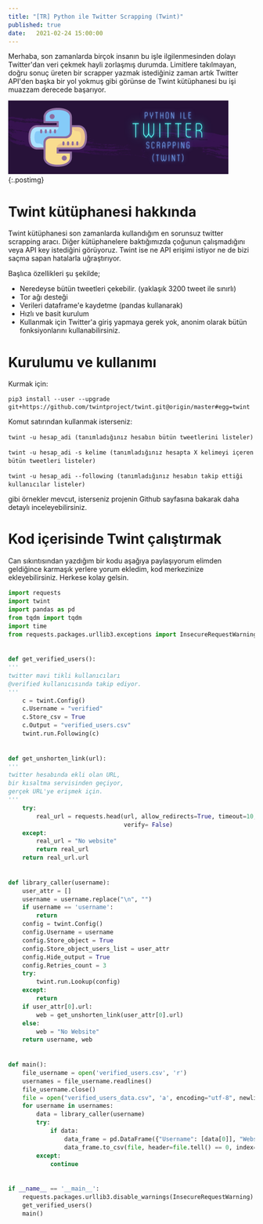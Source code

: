 ```yaml
---
title: "[TR] Python ile Twitter Scrapping (Twint)"
published: true
date:	2021-02-24 15:00:00
---
```


Merhaba, son zamanlarda birçok insanın bu işle ilgilenmesinden dolayı Twitter'dan veri çekmek hayli zorlaşmış durumda. Limitlere takılmayan, doğru sonuç üreten bir scrapper yazmak istediğiniz zaman artık Twitter API'den başka bir yol yokmuş gibi görünse de Twint kütüphanesi bu işi muazzam derecede başarıyor.

![image](post_resources/twitter-scrapping/head.png){:.postimg}

# [](#header-3)Twint kütüphanesi hakkında

Twint kütüphanesi son zamanlarda kullandığım en sorunsuz twitter scrapping aracı. Diğer kütüphanelere baktığımızda çoğunun çalışmadığını veya API key istediğini görüyoruz. Twint ise ne API erişimi istiyor ne de bizi saçma sapan hatalarla uğraştırıyor.

Başlıca özellikleri şu şekilde;

* Neredeyse bütün tweetleri çekebilir. (yaklaşık 3200 tweet ile sınırlı)
* Tor ağı desteği
* Verileri dataframe'e kaydetme (pandas kullanarak)
* Hızlı ve basit kurulum
* Kullanmak için Twitter'a giriş yapmaya gerek yok, anonim olarak bütün fonksiyonlarını kullanabilirsiniz.


# [](#header-3)Kurulumu ve kullanımı

Kurmak için:
```
pip3 install --user --upgrade git+https://github.com/twintproject/twint.git@origin/master#egg=twint
```

Komut satırından kullanmak isterseniz:

`twint -u hesap_adi (tanımladığınız hesabın bütün tweetlerini listeler)`


`twint -u hesap_adi -s kelime (tanımladığınız hesapta X kelimeyi içeren bütün tweetleri listeler)`


`twint -u hesap_adi --following (tanımladığınız hesabın takip ettiği kullanıcılar listeler)`

gibi örnekler mevcut, isterseniz projenin Github sayfasına bakarak daha detaylı inceleyebilirsiniz.

# [](#header-3)Kod içerisinde Twint çalıştırmak

Can sıkıntısından yazdığım bir kodu aşağıya paylaşıyorum elimden geldiğince karmaşık yerlere yorum ekledim, kod merkezinize ekleyebilirsiniz. Herkese kolay gelsin.

```python
import requests
import twint
import pandas as pd
from tqdm import tqdm
import time
from requests.packages.urllib3.exceptions import InsecureRequestWarning


def get_verified_users():
'''
twitter mavi tikli kullanıcıları
@verified kullanıcısında takip ediyor.
'''
    c = twint.Config()
    c.Username = "verified"
    c.Store_csv = True
    c.Output = "verified_users.csv"
    twint.run.Following(c)


def get_unshorten_link(url):
'''
twitter hesabında ekli olan URL,
bir kısaltma servisinden geçiyor,
gerçek URL'ye erişmek için.
'''
    try:
        real_url = requests.head(url, allow_redirects=True, timeout=10,
                                 verify= False)
    except:
        real_url = "No website"
        return real_url
    return real_url.url


def library_caller(username):
    user_attr = []
    username = username.replace("\n", "")
    if username == 'username':
        return
    config = twint.Config()
    config.Username = username
    config.Store_object = True
    config.Store_object_users_list = user_attr
    config.Hide_output = True
    config.Retries_count = 3
    try:
        twint.run.Lookup(config)
    except:
        return
    if user_attr[0].url:
        web = get_unshorten_link(user_attr[0].url)
    else:
        web = "No Website"
    return username, web


def main():
    file_username = open('verified_users.csv', 'r')
    usernames = file_username.readlines()
    file_username.close()
    file = open("verified_users_data.csv", 'a', encoding="utf-8", newline='')
    for username in usernames:
        data = library_caller(username)
        try:
            if data:
                data_frame = pd.DataFrame({"Username": [data[0]], "Website": [data[1]]})
                data_frame.to_csv(file, header=file.tell() == 0, index=False)
        except:
            continue


if __name__ == '__main__':
    requests.packages.urllib3.disable_warnings(InsecureRequestWarning)
    get_verified_users()
    main()




```